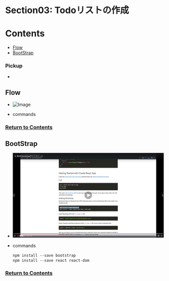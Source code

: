 # Section03: Todoリストの作成

<a id = "contents">

# Contents
* [Flow](#flow)
* [BootStrap](#BootStrap)

### Pickup
* 


<a id = "flow">

## Flow
* ![Image](../src/images/Section03/init001.png)

* commands

### [Return to Contents](#contents)


<a id = "BootStrap">

## BootStrap
* ![Image](../src/images/Section03/BootStrap001.png)

* commands
  ```
  npm install --save bootstrap
  npm install --save react react-dom
  ```

### [Return to Contents](#contents)